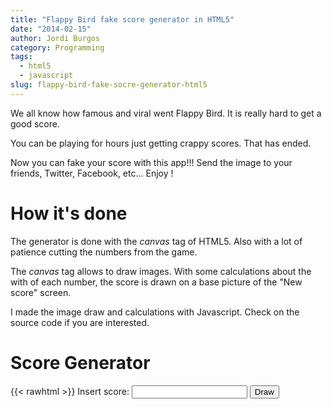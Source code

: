 ```yaml
---
title: "Flappy Bird fake score generator in HTML5"
date: "2014-02-15"
author: Jordi Burgos
category: Programming
tags: 
  - html5
  - javascript
slug: flappy-bird-fake-socre-generator-html5
---
```


We all know how famous and viral went Flappy Bird. It is really hard to get a good score.

You can be playing for hours just getting crappy scores. That has ended.

Now you can fake your score with this app!!! Send the image to your friends, Twitter, Facebook, etc... Enjoy !

How it's done
=============

The generator is done with the *canvas* tag of HTML5. Also with a lot of patience cutting the numbers from the game.

The *canvas* tag allows to draw images. With some calculations about the with of each number,
the score is drawn on a base picture of the "New score" screen. 

I made the image draw and calculations with Javascript. Check on the source code if you are interested. 

Score Generator
================

{{< rawhtml >}}
Insert score: <input id="score" type="text"/> <button id="btn" onclick="draw()">Draw</button>


<canvas id="canvas" width="720" height="1280">
</canvas>

<script src="/js/flappyfake.js"/>

{{< /rawhtml >}}
